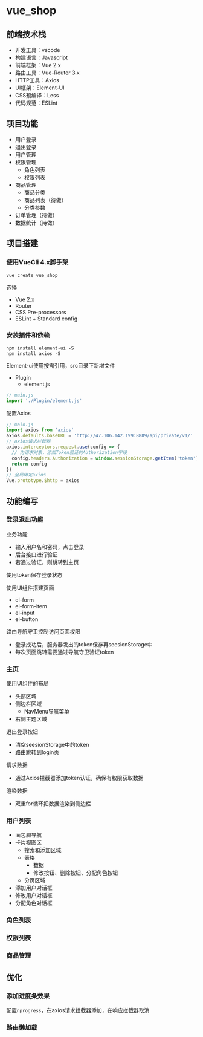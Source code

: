 # vue_shop


## 前端技术栈

- 开发工具：vscode
- 构建语言：Javascript
- 前端框架：Vue 2.x
- 路由工具：Vue-Router 3.x
- HTTP工具：Axios
- UI框架：Element-UI
- CSS预编译：Less
- 代码规范：ESLint

## 项目功能

- 用户登录
- 退出登录
- 用户管理
- 权限管理
  - 角色列表
  - 权限列表
- 商品管理
  - 商品分类
  - 商品列表（待做）
  - 分类参数
- 订单管理（待做）
- 数据统计（待做）

## 项目搭建

### 使用VueCli 4.x脚手架

```shell
vue create vue_shop
```

选择

- Vue 2.x
- Router
- CSS Pre-processors
- ESLint + Standard config

### 安装插件和依赖

```shell
npm install element-ui -S
npm install axios -S
```

Element-ui使用按需引用，src目录下新增文件

- Plugin
  - element.js

```javascript
// main.js
import './Plugin/element,js'
```

配置Axios

```javascript
// main.js
import axios from 'axios'
axios.defaults.baseURL = 'http://47.106.142.199:8889/api/private/v1/'
// axios请求拦截器
axios.interceptors.request.use(config => {
  // 为请求对象，添加Token验证的AUthorization字段
  config.headers.Authorization = window.sessionStorage.getItem('token')
  return config
})
// 全局绑定axios
Vue.prototype.$http = axios
```

## 功能编写

### 登录退出功能

业务功能

- 输入用户名和密码，点击登录
- 后台接口进行验证
- 若通过验证，则跳转到主页

使用token保存登录状态

使用UI组件搭建页面

- el-form
- el-form-item
- el-input
- el-button

路由导航守卫控制访问页面权限

- 登录成功后，服务器发出的token保存再seesionStorage中
- 每次页面跳转需要通过导航守卫验证token

### 主页

使用UI组件的布局

- 头部区域
- 侧边栏区域
  - NavMenu导航菜单
- 右侧主题区域

退出登录按钮

- 清空seesionStorage中的token
- 路由跳转到login页

请求数据

- 通过Axios拦截器添加token认证，确保有权限获取数据

渲染数据

- 双重for循环把数据渲染到侧边栏

### 用户列表

- 面包屑导航
- 卡片视图区
  - 搜索和添加区域
  - 表格
    - 数据
    - 修改按钮、删除按钮、分配角色按钮
  - 分页区域
- 添加用户对话框
- 修改用户对话框
- 分配角色对话框

### 角色列表

### 权限列表

### 商品管理

## 优化

### 添加进度条效果

配置`nprogress`，在axios请求拦截器添加，在响应拦截器取消

### 路由懒加载
